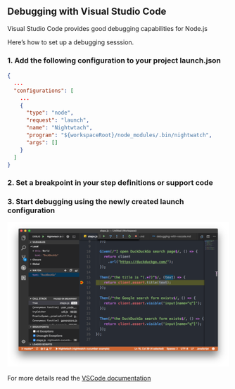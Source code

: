 ## Debugging with Visual Studio Code

Visual Studio Code provides good debugging capabilities for Node.js

Here’s how to set up a debugging sesssion.

### 1. Add the following configuration to your project launch.json

```json
{
  ...
  "configurations": [
    ...
    {
      "type": "node",
      "request": "launch",
      "name": "Nightwtach",
      "program": "${workspaceRoot}/node_modules/.bin/nightwatch",
      "args": []
    }
  ]
}
```

### 2. Set a breakpoint in your step definitions or support code
### 3. Start debugging using the newly created launch configuration

![alt-tag](res/img/vscode-breakpoint.png)

For more details read the [VSCode documentation](https://code.visualstudio.com/docs/editor/debugging)

